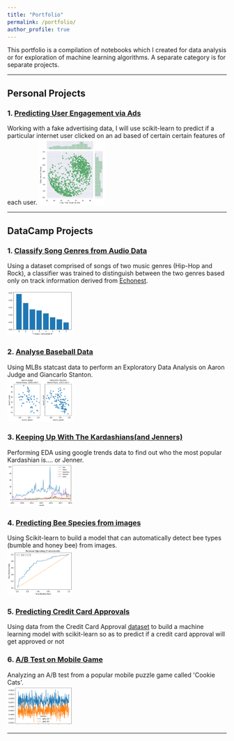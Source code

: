```yaml
---
title: "Portfolio"
permalink: /portfolio/
author_profile: true
---
```


This portfolio is a compilation of notebooks which I created for data analysis or for exploration of machine learning algorithms. A separate category is for separate projects.

---
## Personal Projects

### 1. [Predicting User Engagement via Ads](https://github.com/mrAlakija/Personal-Projects/tree/master/Predicting%20User%20Engagement)

Working with a fake advertising data, I will use scikit-learn to predict if a particular internet user clicked on an ad based of certain
certain features of each user. 
<img src="/images/2019-04-15-predict-user-engagement/time-spent-on-site.png" width="30%"> 


---
## DataCamp Projects

### 1. [Classify Song Genres from Audio Data](https://github.com/mrAlakija/Datacamp-Portfolio-Projects/tree/master/Classify%20Song%20Genres%20from%20Audio%20Data)

Using a dataset comprised of songs of two music genres (Hip-Hop and Rock), a classifier was trained to distinguish between the two genres based only on track information derived from [Echonest](http://the.echonest.com/). 

<img src="/images/2019-04-15-classify-audio-songs/PCA.png" width="30%">

### 2. [Analyse Baseball Data](https://github.com/mrAlakija/Datacamp-Portfolio-Projects/tree/master/A%20New%20Era%20of%20Data%20Analysis%20in%20Baseball)  

Using MLBs statcast data to perform an Exploratory Data Analysis on Aaron Judge and Giancarlo Stanton.  
<img src="/images/2019-04-15-mlb-eda/project-image.png" width="30%">  

### 3. [Keeping Up With The Kardashians(and Jenners)](https://github.com/mrAlakija/Datacamp-Portfolio-Projects/tree/master/Up%20and%20Down%20With%20the%20Kardashians)  

Performing EDA using google trends data to find out who the most popular Kardashian is.... or Jenner.    
<img src="/images/2019-04-15-kardashian-eda/kardashians-vs-jenners.png" width="30%">

### 4. [Predicting Bee Species from images](https://github.com/mrAlakija/Datacamp-Portfolio-Projects/tree/master/Na%C3%AFve%20Bees_%20Predict%20Species%20from%20Images)

Using Scikit-learn to build a model that can automatically detect bee types (bumble  and honey bee) from images.  
<img src="/images/2019-04-15-predict-bees/roc.png" width="30%">

### 5. [Predicting Credit Card Approvals](https://github.com/mrAlakija/Datacamp-Portfolio-Projects/tree/master/Predicting%20Credit%20Card%20Approvals)

Using data from the Credit Card Approval [dataset](http://archive.ics.uci.edu/ml/datasets/credit+approval) to build a machine learning model with scikit-learn so as to predict if a credit card approval will get approved or not

### 6. [A/B Test on Mobile Game](https://github.com/mrAlakija/Datacamp-Portfolio-Projects/tree/master/Mobile%20Games%20A%20B%20Testing%20With%20Cookie%20Cats/B%20Testing%20with%20Cookie%20Cats)

Analyzing an A/B test from a popular mobile puzzle game called 'Cookie Cats'.  
<img src="/images/2019-04-15-ab-test/a-b-testing.png" width="30%">

---
